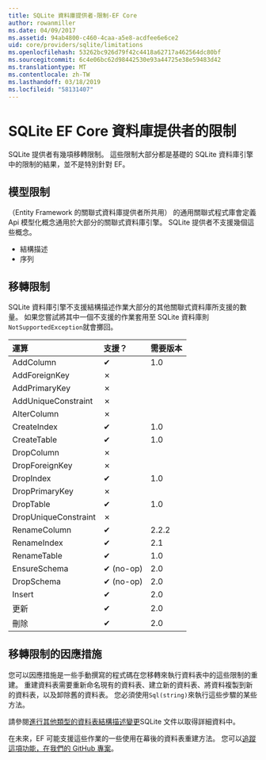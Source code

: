 ```yaml
---
title: SQLite 資料庫提供者-限制-EF Core
author: rowanmiller
ms.date: 04/09/2017
ms.assetid: 94ab4800-c460-4caa-a5e8-acdfee6e6ce2
uid: core/providers/sqlite/limitations
ms.openlocfilehash: 53262bc926d79f42c4418a62717a462564dc80bf
ms.sourcegitcommit: 6c4e06bc62d98442530e93a44725e38e59483d42
ms.translationtype: MT
ms.contentlocale: zh-TW
ms.lasthandoff: 03/18/2019
ms.locfileid: "58131407"
---
```

# <a name="sqlite-ef-core-database-provider-limitations"></a>SQLite EF Core 資料庫提供者的限制

SQLite 提供者有幾項移轉限制。 這些限制大部分都是基礎的 SQLite 資料庫引擎中的限制的結果，並不是特別針對 EF。

## <a name="modeling-limitations"></a>模型限制

（Entity Framework 的關聯式資料庫提供者所共用） 的通用關聯式程式庫會定義 Api 模型化概念通用於大部分的關聯式資料庫引擎。 SQLite 提供者不支援幾個這些概念。

* 結構描述
* 序列

## <a name="migrations-limitations"></a>移轉限制

SQLite 資料庫引擎不支援結構描述作業大部分的其他關聯式資料庫所支援的數量。 如果您嘗試將其中一個不支援的作業套用至 SQLite 資料庫則`NotSupportedException`就會擲回。

| 運算            | 支援？ | 需要版本 |
|:---------------------|:-----------|:-----------------|
| AddColumn            | ✔          | 1.0              |
| AddForeignKey        | ✗          |                  |
| AddPrimaryKey        | ✗          |                  |
| AddUniqueConstraint  | ✗          |                  |
| AlterColumn          | ✗          |                  |
| CreateIndex          | ✔          | 1.0              |
| CreateTable          | ✔          | 1.0              |
| DropColumn           | ✗          |                  |
| DropForeignKey       | ✗          |                  |
| DropIndex            | ✔          | 1.0              |
| DropPrimaryKey       | ✗          |                  |
| DropTable            | ✔          | 1.0              |
| DropUniqueConstraint | ✗          |                  |
| RenameColumn         | ✔          | 2.2.2            |
| RenameIndex          | ✔          | 2.1              |
| RenameTable          | ✔          | 1.0              |
| EnsureSchema         | ✔ (no-op)  | 2.0              |
| DropSchema           | ✔ (no-op)  | 2.0              |
| Insert               | ✔          | 2.0              |
| 更新               | ✔          | 2.0              |
| 刪除               | ✔          | 2.0              |

## <a name="migrations-limitations-workaround"></a>移轉限制的因應措施

您可以因應措施是一些手動撰寫的程式碼在您移轉來執行資料表中的這些限制的重建。 重建資料表需要重新命名現有的資料表、建立新的資料表、將資料複製到新的資料表，以及卸除舊的資料表。 您必須使用`Sql(string)`來執行這些步驟的某些方法。

請參閱[進行其他類型的資料表結構描述變更](http://sqlite.org/lang_altertable.html#otheralter)SQLite 文件以取得詳細資料中。

在未來，EF 可能支援這些作業的一些使用在幕後的資料表重建方法。 您可以[追蹤這項功能，在我們的 GitHub 專案](https://github.com/aspnet/EntityFrameworkCore/issues/329)。
